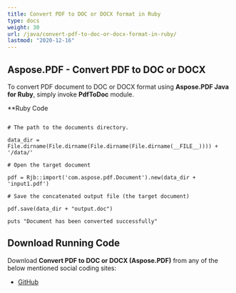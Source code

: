 ```yaml
---
title: Convert PDF to DOC or DOCX format in Ruby
type: docs
weight: 30
url: /java/convert-pdf-to-doc-or-docx-format-in-ruby/
lastmod: "2020-12-16"
---
```



## Aspose.PDF - Convert PDF to DOC or DOCX
To convert PDF document to DOC or DOCX format using **Aspose.PDF Java for Ruby**, simply invoke **PdfToDoc** module.

**Ruby Code
```

# The path to the documents directory.

data_dir = File.dirname(File.dirname(File.dirname(File.dirname(__FILE__)))) + '/data/'

# Open the target document

pdf = Rjb::import('com.aspose.pdf.Document').new(data_dir + 'input1.pdf')

# Save the concatenated output file (the target document)

pdf.save(data_dir + "output.doc")

puts "Document has been converted successfully"
```


## Download Running Code
Download **Convert PDF to DOC or DOCX (Aspose.PDF)** from any of the below mentioned social coding sites:

- [GitHub](https://github.com/aspose-pdf/Aspose.PDF-for-Java/tree/master/Plugins/Aspose_Pdf_Java_for_Ruby/lib/asposepdfjava/Converter/pdftodoc.rb)
